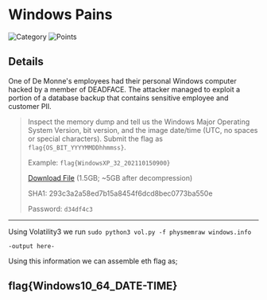 # Windows Pains
![Category](http://img.shields.io/badge/Category-Forensics-orange?style=for-the-badge) ![Points](http://img.shields.io/badge/Points-30-brightgreen?style=for-the-badge)

## Details

One of De Monne's employees had their personal Windows computer hacked by a member of DEADFACE. The attacker managed to exploit a portion of a database backup that contains sensitive employee and customer PII.

>Inspect the memory dump and tell us the Windows Major Operating System Version, bit version, and the image date/time (UTC, no spaces or special characters). Submit the flag as `flag{OS_BIT_YYYYMMDDhhmmss}`.
>
> Example: `flag{WindowsXP_32_202110150900}`
>
> [Download File](https://tinyurl.com/wcekj3rt) (1.5GB; ~5GB after decompression)
> 
> SHA1: 293c3a2a58ed7b15a8454f6dcd8bec0773ba550e
> 
> Password: `d34df4c3`
---


Using Volatility3  we run `sudo python3 vol.py -f physmemraw windows.info`

```
-output here-
```

Using this information we can assemble eth flag as;


## flag{Windows10_64_DATE-TIME}
